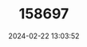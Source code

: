 ---
title: "158697"
category: "Sympetrum haritonovi"
draft: false
date: 2024-02-22 13:03:52
languages:
  English: ["Dwarf Darter"]
---